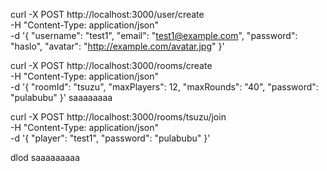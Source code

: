 curl -X POST http://localhost:3000/user/create \
           -H "Content-Type: application/json" \
           -d '{
         "username": "test1",
         "email": "test1@example.com",
         "password": "haslo",
         "avatar": "http://example.com/avatar.jpg"
       }'


curl -X POST http://localhost:3000/rooms/create \
              -H "Content-Type: application/json" \
              -d '{
                "roomId": "tsuzu",
                "maxPlayers": 12,
                "maxRounds": "40",
                "password": "pulabubu"
              }'
saaaaaaaa

 curl -X POST http://localhost:3000/rooms/tsuzu/join \
           -H "Content-Type: application/json" \
           -d '{
         "player": "test1",
         "password": "pulabubu"
       }'

dlod
saaaaaaaaa
       
